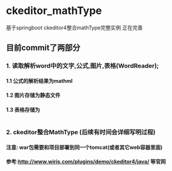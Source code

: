 # ckeditor_mathType
基于springboot  ckeditor4整合mathType完整实例 正在完善
## 目前commit了两部分
### 1. 读取解析word中的文字,公式,图片,表格(WordReader);
#### 1.1 公式的解析结果为mathml
#### 1.2 图片存储为静态文件
#### 1.3 表格存储为<table></table>
### 2. ckeditor整合MathType (后续有时间会详细写明过程)
#### 注意: war包需要和项目部署到同一个tomcat(或者其它web容器里面)
#### 参考:http://www.wiris.com/plugins/demo/ckeditor4/java/ 等官网
